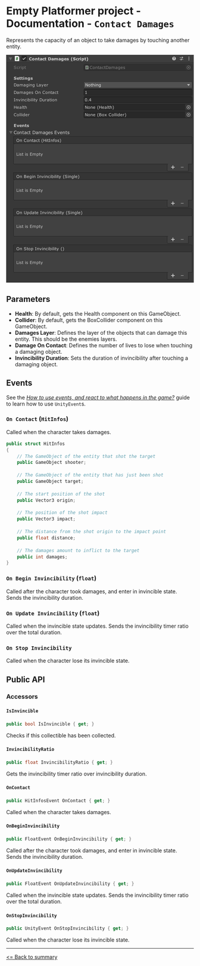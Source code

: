 # Empty Platformer project - Documentation - `Contact Damages`

Represents the capacity of an object to take damages by touching another entity.

![`Contact Damages` component inspector](./images/contact-damages.png)

## Parameters

- **Health**: By default, gets the Health component on this GameObject.
- **Collider**: By default, gets the BoxCollider component on this GameObject.
- **Damages Layer**: Defines the layer of the objects that can damage this entity. This should be the enemies layers.
- **Damage On Contact**: Defines the number of lives to lose when touching a damaging object.
- **Invincibility Duration**: Sets the duration of invincibility after touching a damaging object.

## Events

See the [*How to use events, and react to what happens in the game?*](./howto-events.md) guide to learn how to use `UnityEvent`s.

### `On Contact` (`HitInfos`)

Called when the character takes damages.

```cs
public struct HitInfos
{
	// The GameObject of the entity that shot the target
	public GameObject shooter;

	// The GameObject of the entity that has just been shot
	public GameObject target;

	// The start position of the shot
	public Vector3 origin;

	// The position of the shot impact
    public Vector3 impact;

	// The distance from the shot origin to the impact point
    public float distance;

	// The damages amount to inflict to the target
	public int damages;
}
```

### `On Begin Invincibility` (`float`)

Called after the character took damages, and enter in invincible state. Sends the invincibility duration.

### `On Update Invincibility` (`float`)

Called when the invincible state updates. Sends the invincibility timer ratio over the total duration.

### `On Stop Invincibility`

Called when the character lose its invincible state.

## Public API

### Accessors

#### `IsInvincible`

```cs
public bool IsInvincible { get; }
```

Checks if this collectible has been collected.

#### `InvincibilityRatio`

```cs
public float InvincibilityRatio { get; }
```

Gets the invincibility timer ratio over invincibility duration.

#### `OnContact`

```cs
public HitInfosEvent OnContact { get; }
```

Called when the character takes damages.

#### `OnBeginInvincibility`

```cs
public FloatEvent OnBeginInvincibility { get; }
```

Called after the character took damages, and enter in invincible state. Sends the invincibility duration.

#### `OnUpdateInvincibility`

```cs
public FloatEvent OnUpdateInvincibility { get; }
```

Called when the invincible state updates. Sends the invincibility timer ratio over the total duration.

#### `OnStopInvincibility`

```cs
public UnityEvent OnStopInvincibility { get; }
```

Called when the character lose its invincible state.

---

[<= Back to summary](./README.md)